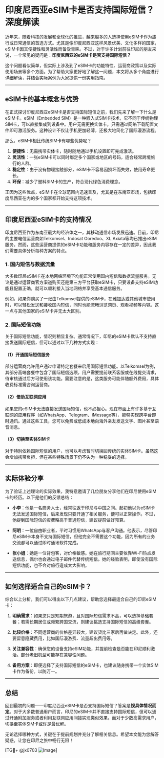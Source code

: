 # 印度尼西亚eSIM卡是否支持国际短信？深度解读

近年来，随着科技的发展和全球化的推进，越来越多的人选择使用eSIM卡作为旅行或日常通信的首选方式。尤其是像印度尼西亚这样风景优美、文化多样的国家，eSIM卡因其便捷性和灵活性而备受青睐。不过，对于许多计划前往印尼的朋友来说，一个常见的疑问是：**印度尼西亚的eSIM卡是否支持国际短信？**

这个问题看似简单，但实际上涉及到了eSIM卡的功能特性、运营商政策以及实际使用场景等多个方面。为了帮助大家更好地了解这一问题，本文将从多个角度进行详细解读，并结合实际案例为大家提供一份实用指南。

---

## eSIM卡的基本概念与优势

在正式探讨印度尼西亚eSIM卡是否支持国际短信之前，我们先来了解一下什么是eSIM卡。eSIM（Embedded SIM）是一种嵌入式SIM卡技术，它不同于传统物理SIM卡，可以直接集成到设备中。用户无需更换实体卡，只需通过网络下载配置文件即可激活服务。这种设计不仅让手机更加轻薄，还极大地简化了国际漫游流程。

那么，eSIM卡相比传统SIM卡有哪些优势呢？

1. **便捷性**：无需携带实体卡，随时随地通过手机设置即可完成激活。
2. **灵活性**：一张eSIM卡可以同时绑定多个国家或地区的号码，适合经常跨境旅行的人群。
3. **稳定性**：由于没有物理接触部分，eSIM卡不容易因损坏而失效，使用寿命更长。
4. **环保**：减少了塑料SIM卡的生产，符合现代绿色消费理念。

正因为这些优点，eSIM卡在全球范围内迅速普及，尤其是在东南亚市场，包括印度尼西亚在内的多个国家都开始支持这项技术。

---

## 印度尼西亚eSIM卡的支持情况

印度尼西亚作为东南亚最大的经济体之一，其移动通信市场发展迅速。目前，印尼的主要电信运营商如Telkomsel、Indosat Ooredoo、XL Axiata等均已推出eSIM服务。然而，这些运营商提供的eSIM卡功能和服务内容存在一定的差异，因此我们需要具体分析每种方案的特点。

### 1. 国内短信与数据流量
大多数印尼eSIM卡在本地网络环境下均能正常使用国内短信和数据流量服务。无论是通过运营商官方渠道购买还是第三方平台获取eSIM卡，只要设备支持eSIM功能且配置正确，就可以顺利接入当地网络并享受基本通信服务。

例如，如果你购买了一张由Telkomsel提供的eSIM卡，在雅加达或其他城市使用时，可以轻松发送和接收国内短信，同时也能流畅浏览网页、观看视频等内容。这一点与其他国家的eSIM卡并无太大区别。

### 2. 国际短信功能
关于国际短信功能，情况则稍显复杂。通常情况下，印尼的eSIM卡默认不支持直接发送国际短信，但可以通过以下几种方式实现：

#### （1）开通国际短信服务
部分运营商允许用户通过申请特定套餐来启用国际短信功能。以Telkomsel为例，其部分高端套餐中包含了国际短信选项，用户需要提前联系客服或在线提交请求，待审核通过后方可使用该功能。需要注意的是，这类服务可能伴随额外费用，具体收费标准需咨询运营商。

#### （2）借助互联网应用
如果您的eSIM卡无法直接发送国际短信，也不必担心。现在市面上有许多基于互联网的应用程序（如WhatsApp、Telegram、iMessage等），能够实现跨平台即时通讯。通过这些工具，您可以免费或低成本地向海外亲友发送文字、图片甚至语音消息。

#### （3）切换至实体SIM卡
对于特别依赖国际短信的用户，也可以考虑暂时切换回传统的实体SIM卡。虽然这会增加携带负担，但在某些特殊场景下仍不失为一种稳妥的选择。

---

## 实际体验分享

为了验证上述理论的实际效果，我特意邀请了几位朋友分享他们在印尼使用eSIM卡的经历。以下是他们的反馈总结：

- **小李**：他是一名商务人士，经常往返于印尼与中国之间。起初他以为eSIM卡无法发送国际短信，后来发现只要开通了相关服务，便可以正常操作。不过，他提到国际短信的资费略高于普通短信，建议提前做好预算。
  
- **阿明**：一位自由职业者，平时习惯用WhatsApp与客户沟通。他表示，尽管印尼eSIM卡本身不支持国际短信，但他完全不需要这个功能，因为所有的业务交流都可以通过即时通讯软件完成。

- **张小姐**：她是一位背包客，对价格敏感。她在旅行期间主要依靠Wi-Fi热点发送信息，偶尔也会通过电子邮件代替传统短信。她的经验表明，即使没有国际短信功能，也不会对旅行造成太大影响。

---

## 如何选择适合自己的eSIM卡？

综合以上分析，我们可以得出以下几点建议，帮助您选择最适合自己的印尼eSIM卡：

1. **明确需求**：如果您只是短期旅游，且对国际短信需求不高，可以选择基础套餐；若需长期居住或频繁跨国交流，则建议挑选支持国际短信的高级套餐。
   
2. **比较价格**：不同运营商的价格差异较大，建议货比三家后再做决定。此外，还要留意隐藏费用，比如国际漫游费、流量超出费用等。

3. **关注兼容性**：确保您的设备支持eSIM功能，并提前检查是否能在印尼顺利激活。部分老旧机型可能存在兼容性问题。

4. **备用方案**：即便选择了支持国际短信的eSIM卡，也建议随身携带一个实体SIM卡作为备份，以防万一。

---

## 总结

回到最初的问题——印度尼西亚eSIM卡是否支持国际短信？答案是**视具体情况而定**。对于大多数普通用户而言，印尼的eSIM卡并不直接支持国际短信，但可以通过开通附加服务或者利用互联网应用间接实现类似效果。而对于少数高需求用户，切换至实体SIM卡或许是最优解。

无论选择哪种方式，关键在于提前规划并充分了解相关信息。希望本文能为您解答疑惑，让您在印尼之旅中畅行无阻！

[TG💪+ @jx0703 ![Image](https://github.com/user-attachments/assets/dbca1d08-cadb-493c-b0ec-ad6f7a83f270)]